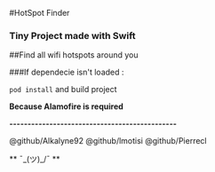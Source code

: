 #HotSpot Finder

### Tiny Project made with Swift

##Find all wifi hotspots around you

###If dependecie isn't loaded : 

`pod install` and build project

**Because Alamofire is required** 

**----------------------------------------------**

@github/Alkalyne92
@github/lmotisi
@github/Pierrecl

** ¯\_(ツ)_/¯ **

